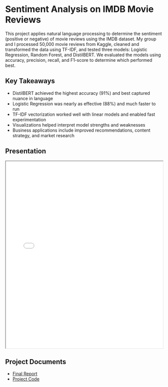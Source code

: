 # Sentiment Analysis on IMDB Movie Reviews

This project applies natural language processing to determine the sentiment (positive or negative) of movie reviews using the IMDB dataset. My group and I processed 50,000 movie reviews from Kaggle, cleaned and transformed the data using TF-IDF, and tested three models: Logistic Regression, Random Forest, and DistilBERT. We evaluated the models using accuracy, precision, recall, and F1-score to determine which performed best.

## Key Takeaways

- DistilBERT achieved the highest accuracy (91%) and best captured nuance in language  
- Logistic Regression was nearly as effective (88%) and much faster to run  
- TF-IDF vectorization worked well with linear models and enabled fast experimentation  
- Visualizations helped interpret model strengths and weaknesses  
- Business applications include improved recommendations, content strategy, and market research  

## Presentation

<iframe src="IMDB_Sentiment_Presentation 1.pdf" width="100%" height="600px">
</iframe>

## Project Documents

- [Final Report](IMDB_Sentiment_Analysis_Report_2.docx)
- [Project Code](DSC450_Project2.ipynb)
